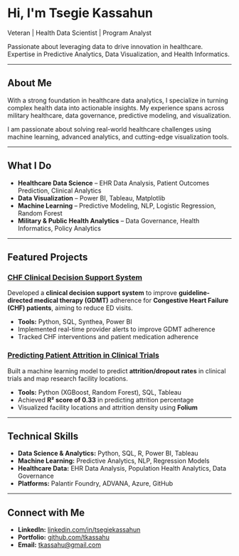 # Hi, I'm Tsegie Kassahun  

Veteran | Health Data Scientist | Program Analyst  

Passionate about leveraging data to drive innovation in healthcare.  
Expertise in Predictive Analytics, Data Visualization, and Health Informatics.  

---

## About Me  

With a strong foundation in healthcare data analytics, I specialize in turning complex health data into actionable insights. My experience spans across military healthcare, data governance, predictive modeling, and visualization.  

I am passionate about solving real-world healthcare challenges using machine learning, advanced analytics, and cutting-edge visualization tools.

---

## What I Do  

- **Healthcare Data Science** – EHR Data Analysis, Patient Outcomes Prediction, Clinical Analytics  
- **Data Visualization** – Power BI, Tableau, Matplotlib  
- **Machine Learning** – Predictive Modeling, NLP, Logistic Regression, Random Forest  
- **Military & Public Health Analytics** – Data Governance, Health Informatics, Policy Analytics  

---

## Featured Projects  

### **[CHF Clinical Decision Support System](https://github.com/tkassahu/chf-clinical-intervention)**  
Developed a **clinical decision support system** to improve **guideline-directed medical therapy (GDMT)** adherence for **Congestive Heart Failure (CHF) patients**, aiming to reduce ED visits.  
- **Tools:** Python, SQL, Synthea, Power BI  
- Implemented real-time provider alerts to improve GDMT adherence  
- Tracked CHF interventions and patient medication adherence  

### **[Predicting Patient Attrition in Clinical Trials](https://github.com/tkassahu/clinical-trial-attrition-prediction)**  
Built a machine learning model to predict **attrition/dropout rates** in clinical trials and map research facility locations.  
- **Tools:** Python (XGBoost, Random Forest), SQL, Tableau  
- Achieved **R² score of 0.33** in predicting attrition percentage  
- Visualized facility locations and attrition density using **Folium**  

---

## Technical Skills  

- **Data Science & Analytics:** Python, SQL, R, Power BI, Tableau  
- **Machine Learning:** Predictive Analytics, NLP, Regression Models  
- **Healthcare Data:** EHR Data Analysis, Population Health Analytics, Data Governance  
- **Platforms:** Palantir Foundry, ADVANA, Azure, GitHub  

---

## Connect with Me  

- **LinkedIn:** [linkedin.com/in/tsegiekassahun](https://www.linkedin.com/in/tsegiekassahun/)  
- **Portfolio:** [github.com/tkassahu](https://github.com/tkassahu)  
- **Email:** tkassahu@gmail.com  

